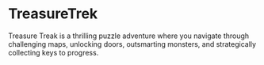 # TreasureTrek
Treasure Treak is a thrilling puzzle adventure where you navigate through challenging maps, unlocking doors, outsmarting monsters, and strategically collecting keys to progress.
